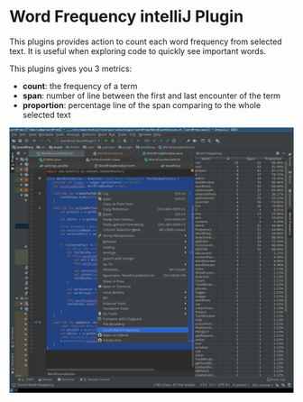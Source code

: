 # Word Frequency intelliJ Plugin

This plugins provides action to count each word frequency from selected text.
It is useful when exploring code to quickly see important words.


This plugins gives you 3 metrics:

* **count**: the frequency of a term
* **span**: number of line between the first and last encounter of the term
* **proportion**: percentage line of the span comparing to the whole selected text


![screenshot](word-freq.png)
